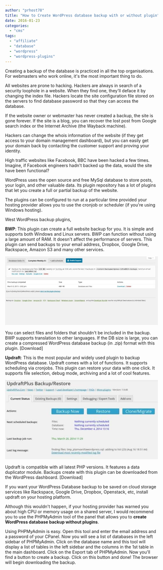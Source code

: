 ```yaml
---
author: "prhost78"
title: "How to Create WordPress database backup with or without plugin"
date: 2016-01-23
categories: 
  - "cms"
tags: 
  - "affiliate"
  - "database"
  - "wordpress"
  - "wordpress-plugins"
---
```


Creating a backup of the database is practiced in all the top organisations. For webmasters who work online, it's the most important thing to do.

All websites are prone to hacking. Hackers are always in search of a security loophole in a website. When they find one, they'll deface it by changing the index file. Hackers locate the site configuration file stored on the servers to find database password so that they can access the database.

If the website owner or webmaster has never created a backup, the site is gone forever. If the site is a blog, you can recover the lost post from Google search index or the Internet Archive (the Wayback machine).

Hackers can change the whois information of the website (if they get access to your domain management dashboard), but you can easily get your domain back by contacting the customer support and proving your identity.

High traffic websites like Facebook, BBC have been hacked a few times. Imagine, if Facebook engineers hadn't backed up the data, would the site have been functional?

WordPress uses the open source and free MySql database to store posts, your login, and other valuable data. Its plugin repository has a lot of plugins that let you create a full or partial backup of the website.

The plugins can be configured to run at a particular time provided your hosting provider allows you to use the cronjob or scheduler (if you're using Windows hosting).

West WordPress backup plugins,

**BWP**: This plugin can create a full website backup for you. It is simple and supports both Windows and Linux servers. BWP can function without using a large amount of RAM. It doesn't affect the performance of servers. This plugin can send backups to your email address, Dropbox, Google Drive, Rackspace, Amazon S3 and many other services.

![backupwp plugin](images/backupwp.jpg)

You can select files and folders that shouldn't be included in the backup. BWP supports translation to other languages. If the DB size is large, you can create a compressed WordPress database backup (in .zip) format with this plugin. \[Download\]

**Updraft**: This is the most popular and widely used plugin to backup WordPress database. Updraft comes with a lot of functions. It supports scheduling via cronjobs. This plugin can restore your data with one click. It supports file selection, debug mode, archiving and a lot of cool features.

![updraft wordpress database backup plugin](images/updraft.jpg)

Updraft is compatible with all latest PHP versions. It features a data duplicator module. Backups create with this plugin can be downloaded from the WordPress dashboard. \[Download\]

If you want your WordPress Database backup to be saved on cloud storage services like Rackspace, Google Drive, Dropbox, Openstack, etc, install updraft on your hosting platform.

Although this wouldn't happen, if your hosting provider has warned you about high CPU or memory usage on a shared server, I would recommend you to use the PHPMyAdmin tool of the panel that allows you to **create WordPress database backup without plugins**.

Using PHPMyAdmin is easy. Open this tool and enter the email address and a password of your CPanel. Now you will see a list of databases in the left sidebar of PHPMyAdmin. Click on the database name and this tool will display a list of tables in the left sidebar and the columns in the 1st table in the main dashboard. Click on the Export tab of PHPMyAdmin. Now you'll find a button to create a backup. Click on this button and done! The browser will begin downloading the backup.
